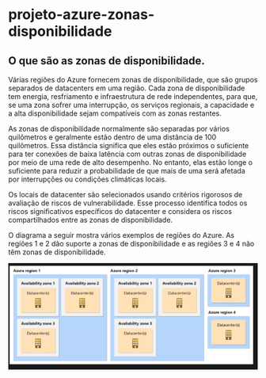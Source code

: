 # projeto-azure-zonas-disponibilidade
## O que são as zonas de disponibilidade.

Várias regiões do Azure fornecem zonas de disponibilidade, que são grupos separados de datacenters em uma região. Cada zona de disponibilidade tem energia, resfriamento e infraestrutura de rede independentes, para que, se uma zona sofrer uma interrupção, os serviços regionais, a capacidade e a alta disponibilidade sejam compatíveis com as zonas restantes.

As zonas de disponibilidade normalmente são separadas por vários quilômetros e geralmente estão dentro de uma distância de 100 quilômetros. Essa distância significa que eles estão próximos o suficiente para ter conexões de baixa latência com outras zonas de disponibilidade por meio de uma rede de alto desempenho. No entanto, elas estão longe o suficiente para reduzir a probabilidade de que mais de uma será afetada por interrupções ou condições climáticas locais.

Os locais de datacenter são selecionados usando critérios rigorosos de avaliação de riscos de vulnerabilidade. Esse processo identifica todos os riscos significativos específicos do datacenter e considera os riscos compartilhados entre as zonas de disponibilidade.

O diagrama a seguir mostra vários exemplos de regiões do Azure. As regiões 1 e 2 dão suporte a zonas de disponibilidade e as regiões 3 e 4 não têm zonas de disponibilidade.

![Zonas de disponibilidade](https://github.com/ThiagoPereiraFunayama/projeto-azure-zonas-disponibilidade/blob/main/Captura%20de%20tela%20de%202025-07-23%2008-40-35.png)